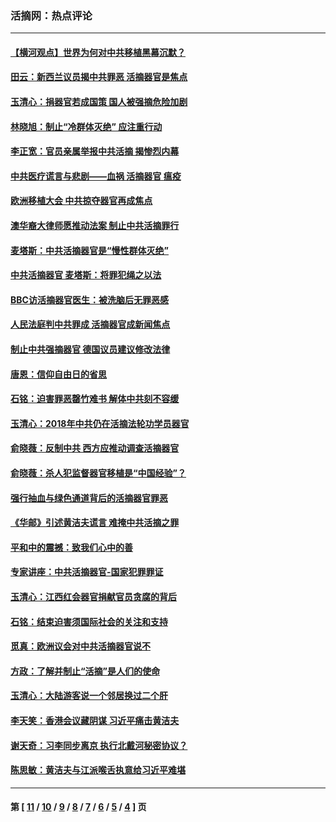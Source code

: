 ### 活摘网：热点评论
---
#### [【横河观点】世界为何对中共移植黑幕沉默？](../../pages/nf5879/n13244249.md?11120430) 
#### [田云：新西兰议员揭中共罪恶 活摘器官是焦点](../../pages/nf5879/n13070629.md?11120430) 
#### [玉清心：捐器官若成国策 国人被强摘危险加剧](../../pages/nf5879/n12802713.md?11120430) 
#### [林晓旭：制止“冷群体灭绝” 应注重行动](../../pages/nf5879/n12779736.md?11120430) 
#### [李正宽：官员亲属举报中共活摘 揭惨烈内幕](../../pages/nf5879/n12684490.md?11120430) 
#### [中共医疗谎言与悲剧——血祸 活摘器官 瘟疫](../../pages/nf5879/n12372103.md?11120430) 
#### [欧洲移植大会 中共掠夺器官再成焦点](../../pages/nf5879/n11538883.md?11120430) 
#### [澳华裔大律师愿推动法案 制止中共活摘罪行](../../pages/nf5879/n11377039.md?11120430) 
#### [麦塔斯：中共活摘器官是“慢性群体灭绝”](../../pages/nf5879/n11350529.md?11120430) 
#### [中共活摘器官 麦塔斯：将罪犯绳之以法](../../pages/nf5879/n11347973.md?11120430) 
#### [BBC访活摘器官医生：被洗脑后无罪恶感](../../pages/nf5879/n11335935.md?11120430) 
#### [人民法庭判中共罪成 活摘器官成新闻焦点](../../pages/nf5879/n11331578.md?11120430) 
#### [制止中共强摘器官 德国议员建议修改法律](../../pages/nf5879/n11249451.md?11120430) 
#### [唐恩：信仰自由日的省思](../../pages/nf5879/n11003525.md?11120430) 
#### [石铭：迫害罪恶罄竹难书  解体中共刻不容缓](../../pages/nf5879/n10942855.md?11120430) 
#### [玉清心：2018年中共仍在活摘法轮功学员器官](../../pages/nf5879/n10914646.md?11120430) 
#### [俞晓薇：反制中共 西方应推动调查活摘器官](../../pages/nf5879/n10794671.md?11120430) 
#### [俞晓薇：杀人犯监督器官移植是“中国经验”？](../../pages/nf5879/n10466427.md?11120430) 
#### [强行抽血与绿色通道背后的活摘器官罪恶](../../pages/nf5879/n10004708.md?11120430) 
#### [《华邮》引述黄洁夫谎言 难掩中共活摘之罪](../../pages/nf5879/n9642309.md?11120430) 
#### [平和中的震撼：致我们心中的善](../../pages/nf5879/n9021123.md?11120430) 
#### [专家讲座：中共活摘器官-国家犯罪罪证](../../pages/nf5879/n8828153.md?11120430) 
#### [玉清心：江西红会器官捐献官员贪腐的背后](../../pages/nf5879/n8522122.md?11120430) 
#### [石铭：结束迫害须国际社会的关注和支持](../../pages/nf5879/n8443497.md?11120430) 
#### [觅真：欧洲议会对中共活摘器官说不](../../pages/nf5879/n8337486.md?11120430) 
#### [方政：了解并制止“活摘”是人们的使命](../../pages/nf5879/n8329214.md?11120430) 
#### [玉清心：大陆游客说一个邻居换过二个肝](../../pages/nf5879/n8291404.md?11120430) 
#### [李天笑：香港会议藏阴谋 习近平痛击黄洁夫](../../pages/nf5879/n8241459.md?11120430) 
#### [谢天奇：习李同步离京 执行北戴河秘密协议？](../../pages/nf5879/n8230418.md?11120430) 
#### [陈思敏：黄洁夫与江派喉舌执意给习近平难堪](../../pages/nf5879/n8222166.md?11120430) 

---
#### 第 [ [11](./11.md?11120430) / [10](./10.md?11120430) / [9](./9.md?11120430) / [8](./8.md?11120430) / [7](./7.md?11120430) / [6](./6.md?11120430) / [5](./5.md?11120430) / [4](./4.md?11120430) ] 页
